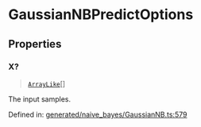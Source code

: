 # GaussianNBPredictOptions

## Properties

### X?

> [`ArrayLike`](../types/ArrayLike.md)[]

The input samples.

Defined in:  [generated/naive\_bayes/GaussianNB.ts:579](https://github.com/transitive-bullshit/scikit-learn-ts/blob/122b3c0/packages/sklearn/src/generated/naive_bayes/GaussianNB.ts#L579)
